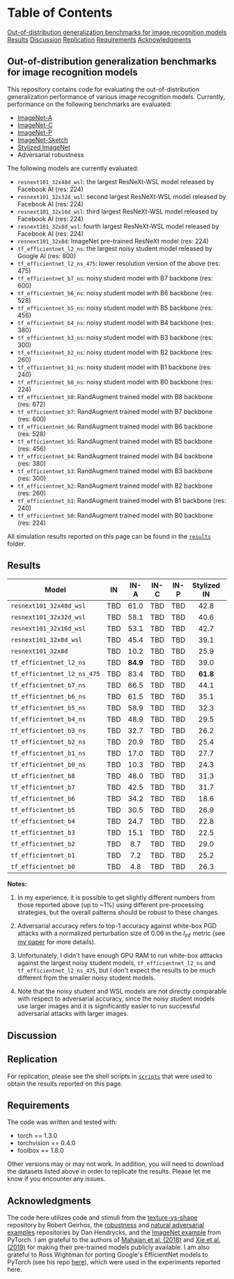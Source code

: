 # Table of Contents
[Out-of-distribution generalization benchmarks for image recognition models](#Out-of-distribution-generalization-benchmarks-for-image-recognition-models)
[Results](#Results)
[Discussion](#Discussion)
[Replication](#Replication)
[Requirements](#Requirements)
[Acknowledgments](#Acknowledgments)

## Out-of-distribution generalization benchmarks for image recognition models
This repository contains code for evaluating the out-of-distribution generalization performance of various image recognition models. Currently, performance on the following benchmarks are evaluated:

* [ImageNet-A](https://github.com/hendrycks/natural-adv-examples)
* [ImageNet-C](https://github.com/hendrycks/robustness)
* [ImageNet-P](https://github.com/hendrycks/robustness)
* [ImageNet-Sketch](https://github.com/HaohanWang/ImageNet-Sketch)
* [Stylized ImageNet](https://github.com/rgeirhos/texture-vs-shape/tree/master/stimuli/style-transfer-preprocessed-512)
* Adversarial robustness

The following models are currently evaluated:

* `resnext101_32x48d_wsl`: the largest ResNeXt-WSL model released by Facebook AI (res: 224)
* `resnext101_32x32d_wsl`: second largest ResNeXt-WSL model released by Facebook AI (res: 224)
* `resnext101_32x16d_wsl`: third largest ResNeXt-WSL model released by Facebook AI (res: 224)
* `resnext101_32x8d_wsl`: fourth largest ResNeXt-WSL model released by Facebook AI (res: 224)
* `resnext101_32x8d`: ImageNet pre-trained ResNeXt model (res: 224)
* `tf_efficientnet_l2_ns`: the largest noisy student model released by Google AI (res: 800)
* `tf_efficientnet_l2_ns_475`: lower resolution version of the above (res: 475)
* `tf_efficientnet_b7_ns`: noisy student model with B7 backbone (res: 600)
* `tf_efficientnet_b6_ns`: noisy student model with B6 backbone (res: 528)
* `tf_efficientnet_b5_ns`: noisy student model with B5 backbone (res: 456)
* `tf_efficientnet_b4_ns`: noisy student model with B4 backbone (res: 380)
* `tf_efficientnet_b3_ns`: noisy student model with B3 backbone (res: 300)
* `tf_efficientnet_b2_ns`: noisy student model with B2 backbone (res: 260)
* `tf_efficientnet_b1_ns`: noisy student model with B1 backbone (res: 240)
* `tf_efficientnet_b0_ns`: noisy student model with B0 backbone (res: 224)
* `tf_efficientnet_b8`: RandAugment trained model with B8 backbone (res: 672)
* `tf_efficientnet_b7`: RandAugment trained model with B7 backbone (res: 600)
* `tf_efficientnet_b6`: RandAugment trained model with B6 backbone (res: 528)
* `tf_efficientnet_b5`: RandAugment trained model with B5 backbone (res: 456)
* `tf_efficientnet_b4`: RandAugment trained model with B4 backbone (res: 380)
* `tf_efficientnet_b3`: RandAugment trained model with B3 backbone (res: 300)
* `tf_efficientnet_b2`: RandAugment trained model with B2 backbone (res: 260)
* `tf_efficientnet_b1`: RandAugment trained model with B1 backbone (res: 240)
* `tf_efficientnet_b0`: RandAugment trained model with B0 backbone (res: 224)

All simulation results reported on this page can be found in the [`results`](https://github.com/eminorhan/ood-benchmarks/tree/master/results) folder.

## Results
| Model | IN | IN-A | IN-C | IN-P | Stylized IN | IN-Sketch | Adv. acc. |
| ----- |:--:|:----:|:----:|:----:|:-----------:|:---------:|:---------:|
| `resnext101_32x48d_wsl`     | TBD | 61.0 | TBD | TBD | 42.8 | **59.1** | 29.7 |
| `resnext101_32x32d_wsl`     | TBD | 58.1 | TBD | TBD | 40.6 | 58.6 | 30.6 |
| `resnext101_32x16d_wsl`     | TBD | 53.1 | TBD | TBD | 42.7 | 57.9 | **40.7** |
| `resnext101_32x8d_wsl`      | TBD | 45.4 | TBD | TBD | 39.1 | 55.2 | 34.4 |
| `resnext101_32x8d`          | TBD | 10.2 | TBD | TBD | 25.9 | 28.6 | 0.0 |
| `tf_efficientnet_l2_ns`     | TBD | **84.9** | TBD | TBD | 39.0 | 52.7 | TBD |
| `tf_efficientnet_l2_ns_475` | TBD | 83.4 | TBD | TBD | **61.8** | 53.6 | TBD |
| `tf_efficientnet_b7_ns`     | TBD | 66.5 | TBD | TBD | 44.1 | 48.3 | 2.9 |
| `tf_efficientnet_b6_ns`     | TBD | 61.5 | TBD | TBD | 35.1 | 48.1 | 5.1 |
| `tf_efficientnet_b5_ns`     | TBD | 58.9 | TBD | TBD | 32.3 | 45.1 | 3.7 |
| `tf_efficientnet_b4_ns`     | TBD | 48.9 | TBD | TBD | 29.5 | 43.2 | 9.0 |
| `tf_efficientnet_b3_ns`     | TBD | 32.7 | TBD | TBD | 26.2 | 39.4 | 6.8 |
| `tf_efficientnet_b2_ns`     | TBD | 20.9 | TBD | TBD | 25.4 | 36.1 | 5.6 |
| `tf_efficientnet_b1_ns`     | TBD | 17.0 | TBD | TBD | 27.7 | 34.0 | 5.4 |
| `tf_efficientnet_b0_ns`     | TBD | 10.3 | TBD | TBD | 24.3 | 28.9 | 2.7 |
| `tf_efficientnet_b8`     | TBD | 48.0 | TBD | TBD | 31.3 | 40.3 | 0.5 |
| `tf_efficientnet_b7`     | TBD | 42.5 | TBD | TBD | 31.7 | 38.7 | TBD |
| `tf_efficientnet_b6`     | TBD | 34.2 | TBD | TBD | 18.6 | 32.4 | 0.3 |
| `tf_efficientnet_b5`     | TBD | 30.5 | TBD | TBD | 26.9 | 36.4 | 0.9 |
| `tf_efficientnet_b4`     | TBD | 24.7 | TBD | TBD | 22.8 | 32.7 | 0.5 |
| `tf_efficientnet_b3`     | TBD | 15.1 | TBD | TBD | 22.5 | 31.8 | 0.6 |
| `tf_efficientnet_b2`     | TBD | 8.7 | TBD | TBD | 29.0 | 29.3 | 0.5 |
| `tf_efficientnet_b1`     | TBD | 7.2 | TBD | TBD | 25.2 | 28.2 | 0.5 |
| `tf_efficientnet_b0`     | TBD | 4.8 | TBD | TBD | 26.3 | 26.5 | 0.3 |

**Notes:** 

1. In my experience, it is possible to get slightly different numbers from those reported above (up to ~1\%) using different pre-processing strategies, but the overall patterns should be robust to these changes. 

2. Adversarial accuracy refers to top-1 accuracy against white-box PGD attacks with a normalized perturbation size of 0.06 in the *l*<sub>inf</sub> metric (see [my paper](https://arxiv.org/abs/1907.07640) for more details). 

3. Unfortunately, I didn't have enough GPU RAM to run white-box atttacks against the largest noisy student models, `tf_efficientnet_l2_ns` and `tf_efficientnet_l2_ns_475`, but I don't expect the results to be much different from the smaller noisy student models. 

4. Note that the noisy student and WSL models are not directly comparable with respect to adversarial accuracy, since the noisy student models use larger images and it is significantly easier to run successful adversarial attacks with larger images.

## Discussion

## Replication
For replication, please see the shell scripts in [`scripts`](https://github.com/eminorhan/ood-benchmarks/tree/master/scripts) that were used to obtain the results reported on this page. 

## Requirements
The code was written and tested with:

* torch == 1.3.0
* torchvision == 0.4.0
* foolbox == 1.8.0

Other versions may or may not work. In addition, you will need to download the datasets listed above in order to replicate the results. Please let me know if you encounter any issues.

## Acknowledgments
The code here utilizes code and stimuli from the [texture-vs-shape](https://github.com/rgeirhos/texture-vs-shape) repository by Robert Geirhos, the [robustness](https://github.com/hendrycks/robustness) and [natural adversarial examples](https://github.com/hendrycks/natural-adv-examples) repositories by Dan Hendrycks, and the [ImageNet example](https://github.com/pytorch/examples/tree/master/imagenet) from PyTorch. I am grateful to the authors of [Mahajan et al. (2018)](https://arxiv.org/abs/1805.00932) and [Xie et al. (2019)](https://arxiv.org/abs/1911.04252) for making their pre-trained models publicly available. I am also grateful to Ross Wightman for porting Google's EfficientNet models to PyTorch (see his repo [here](https://github.com/rwightman/gen-efficientnet-pytorch)), which were used in the experiments reported here.
